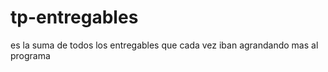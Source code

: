 # tp-entregables
es la suma de todos los entregables que cada vez iban agrandando mas al programa


